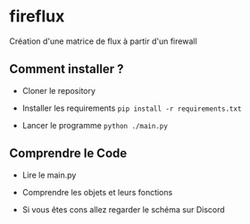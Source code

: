 # fireflux
Création d'une matrice de flux à partir d'un firewall

## Comment installer ? 

  - Cloner le repository 
  
  - Installer les requirements 
  ```pip install -r requirements.txt```
  
  - Lancer le programme
  ```python ./main.py```
  
## Comprendre le Code

  - Lire le main.py
  
  - Comprendre les objets et leurs fonctions
  
  - Si vous êtes cons allez regarder le schéma sur Discord
